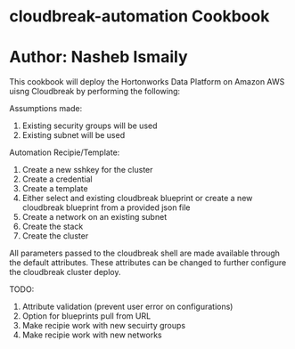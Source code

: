 # cloudbreak-automation Cookbook

# Author: Nasheb Ismaily

This cookbook will deploy the Hortonworks Data Platform on Amazon AWS uisng Cloudbreak by performing the following:

Assumptions made:
1) Existing security groups will be used
2) Existing subnet will be used

Automation Recipie/Template:
1) Create a new sshkey for the cluster
2) Create a credential
3) Create a template
4) Either select and existing cloudbreak blueprint or create a new cloudbreak blueprint from a provided json file
5) Create a network on an existing subnet
6) Create the stack
7) Create the cluster

All parameters passed to the cloudbreak shell are made available through the default attributes.
These attributes can be changed to further configure the cloudbreak cluster deploy.

TODO:
1) Attribute validation (prevent user error on configurations)
2) Option for  blueprints pull from URL
2) Make recipie work with new secuirty groups
3) Make recipie work with new networks

